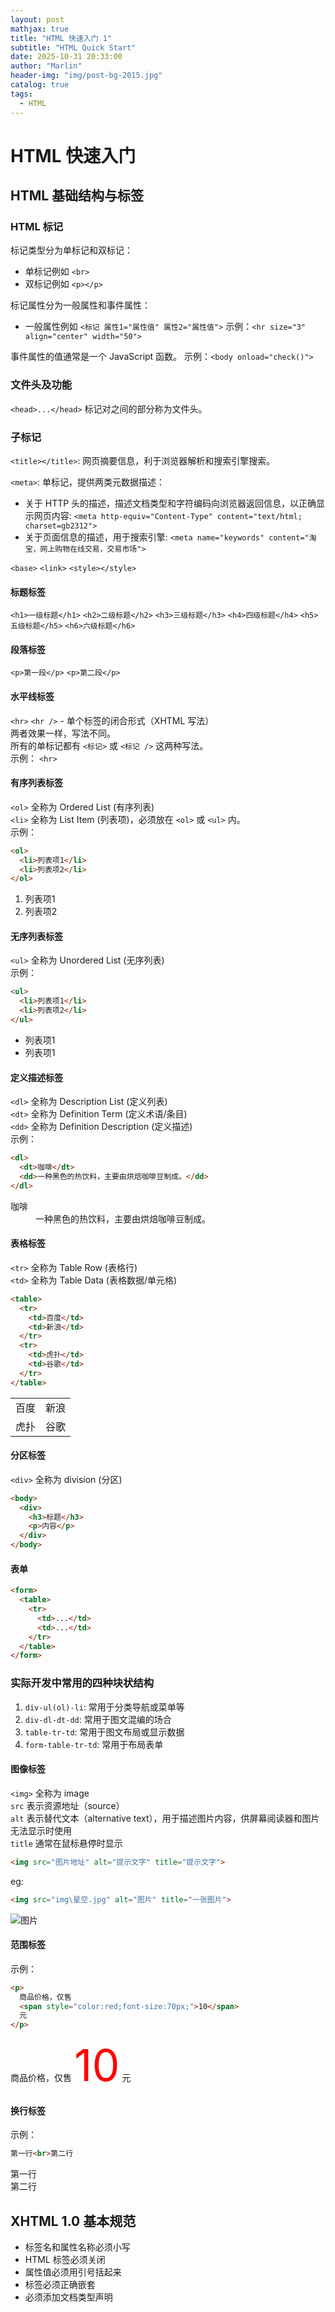 ```yaml
---
layout: post
mathjax: true
title: "HTML 快速入门 1"
subtitle: "HTML Quick Start"
date: 2025-10-31 20:33:00
author: "Marlin"
header-img: "img/post-bg-2015.jpg"
catalog: true
tags:
  - HTML
---
```


# HTML 快速入门

## HTML 基础结构与标签

### HTML 标记

标记类型分为单标记和双标记：  
- 单标记例如 `<br>`  
- 双标记例如 `<p></p>`  

标记属性分为一般属性和事件属性：
- 一般属性例如 `<标记 属性1="属性值" 属性2="属性值">`
  示例：`<hr size="3" align="center" width="50">`

事件属性的值通常是一个 JavaScript 函数。
示例：`<body onload="check()">`

### 文件头及功能

`<head>...</head>` 标记对之间的部分称为文件头。

### 子标记

`<title></title>`: 网页摘要信息，利于浏览器解析和搜索引擎搜索。

`<meta>`: 单标记，提供两类元数据描述：  
- 关于 HTTP 头的描述，描述文档类型和字符编码向浏览器返回信息，以正确显示网页内容: `<meta http-equiv="Content-Type" content="text/html; charset=gb2312">`  
- 关于页面信息的描述，用于搜索引擎: `<meta name="keywords" content="淘宝，网上购物在线交易，交易市场">`

`<base>`
`<link>`
`<style></style>`

#### 标题标签

`<h1>一级标题</h1>`
`<h2>二级标题</h2>`
`<h3>三级标题</h3>`
`<h4>四级标题</h4>`
`<h5>五级标题</h5>`
`<h6>六级标题</h6>`

#### 段落标签

`<p>第一段</p>`
`<p>第二段</p>`

#### 水平线标签

`<hr>`
`<hr />` - 单个标签的闭合形式（XHTML 写法）  
两者效果一样，写法不同。  
所有的单标记都有 `<标记>` 或 `<标记 />` 这两种写法。  
示例：
`<hr>`

#### 有序列表标签

`<ol>` 全称为 Ordered List (有序列表)  
`<li>` 全称为 List Item (列表项)，必须放在 `<ol>` 或 `<ul>` 内。  
示例：

```html
<ol>
  <li>列表项1</li>
  <li>列表项2</li>
</ol>
```

<ol>
  <li>列表项1</li>
  <li>列表项2</li>
</ol>

#### 无序列表标签

`<ul>` 全称为 Unordered List (无序列表)  
示例：

```html
<ul>
  <li>列表项1</li>
  <li>列表项2</li>
</ul>
```

<ul>
  <li>列表项1</li>
  <li>列表项1</li>
</ul>

#### 定义描述标签

`<dl>` 全称为 Description List (定义列表)  
`<dt>` 全称为 Definition Term (定义术语/条目)  
`<dd>` 全称为 Definition Description (定义描述)  
示例：

```html
<dl>
  <dt>咖啡</dt>
  <dd>一种黑色的热饮料，主要由烘焙咖啡豆制成。</dd>
</dl>
```
<dl>
  <dt>咖啡</dt>
  <dd>一种黑色的热饮料，主要由烘焙咖啡豆制成。</dd>
</dl>


#### 表格标签

`<tr>` 全称为 Table Row (表格行)  
`<td>` 全称为 Table Data (表格数据/单元格)  

```html
<table>
  <tr>
    <td>百度</td>
    <td>新浪</td>
  </tr>
  <tr>
    <td>虎扑</td>
    <td>谷歌</td>
  </tr>
</table>
```

<table>
  <tr>
    <td>百度</td>
    <td>新浪</td>
  </tr>
  <tr>
    <td>虎扑</td>
    <td>谷歌</td>
  </tr>
</table>

#### 分区标签

`<div>` 全称为 division (分区)

```html
<body>
  <div>
    <h3>标题</h3>
    <p>内容</p>
  </div>
</body>
```

#### 表单

```html
<form>
  <table>
    <tr>
      <td>...</td>
      <td>...</td>
    </tr>
  </table>
</form>
```

### 实际开发中常用的四种块状结构

1. `div-ul(ol)-li`: 常用于分类导航或菜单等
2. `div-dl-dt-dd`: 常用于图文混编的场合
3. `table-tr-td`: 常用于图文布局或显示数据
4. `form-table-tr-td`: 常用于布局表单

#### 图像标签

`<img>` 全称为 image  
`src` 表示资源地址（source）  
`alt` 表示替代文本（alternative text），用于描述图片内容，供屏幕阅读器和图片无法显示时使用  
`title` 通常在鼠标悬停时显示

```html
<img src="图片地址" alt="提示文字" title="提示文字">
```

eg:

```html
<img src="img\星空.jpg" alt="图片" title="一张图片">
```

<img src="img\星空.jpg" alt="图片" title="一张图片">

#### 范围标签

示例：

```html
<p>
  商品价格，仅售
  <span style="color:red;font-size:70px;">10</span>
  元
</p>
```

<p>商品价格，仅售
<span style="color:red;font-size:70px;">10</span>
元
</p>

#### 换行标签

示例：

```html
第一行<br>第二行
```

第一行<br>第二行

## XHTML 1.0 基本规范

- 标签名和属性名称必须小写
- HTML 标签必须关闭
- 属性值必须用引号括起来
- 标签必须正确嵌套
- 必须添加文档类型声明
